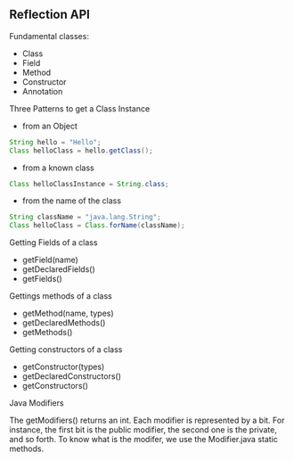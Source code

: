 ## Reflection API

Fundamental classes:

- Class
- Field
- Method
- Constructor
- Annotation

Three Patterns to get a Class Instance

- from an Object

```java
String hello = "Hello";
Class helloClass = hello.getClass();
```

- from a known class

```java
Class helloClassInstance = String.class;
```

- from the name of the class

```java
String className = "java.lang.String";
Class helloClass = Class.forName(className);
```

Getting Fields of a class

- getField(name)
- getDeclaredFields()
- getFields()

Gettings methods of a class

- getMethod(name, types)
- getDeclaredMethods()
- getMethods()

Getting constructors of a class

- getConstructor(types)
- getDeclaredConstructors()
- getConstructors()

Java Modifiers

The getModifiers() returns an int. Each modifier is represented by a bit. For instance, the first bit is the public modifier, the second one is the private, and so forth. To know what is the modifer, we use the Modifier.java static methods.